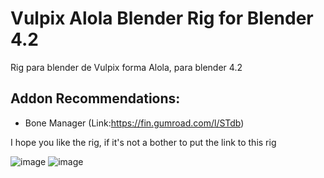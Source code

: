 # Vulpix Alola Blender Rig for Blender 4.2

Rig para blender de Vulpix forma Alola, para blender 4.2

## Addon Recommendations:
- Bone Manager (Link:https://fin.gumroad.com/l/STdb)

I hope you like the rig, if it's not a bother to put the link to this rig

![image](https://github.com/user-attachments/assets/41099e47-c122-408a-b04e-b2e1c85ac8fb)
![image](https://github.com/user-attachments/assets/0ace23bf-d1e0-4238-a4c4-5530bddf47fa)

